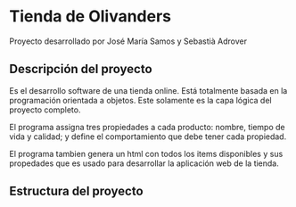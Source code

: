 # Tienda de Olivanders

Proyecto desarrollado por José María Samos y Sebastià Adrover

## Descripción del proyecto

Es el desarrollo software de una tienda online. Está totalmente basada en la programación orientada a objetos. Este solamente es la capa lógica del proyecto completo.

 El programa assigna tres propiedades a cada producto: nombre, tiempo de vida y calidad; y define el comportamiento que debe tener cada propiedad.

 El programa tambien genera un html con todos los items disponibles y sus propedades que es usado para desarrollar la aplicación web de la tienda.

 ## Estructura del proyecto